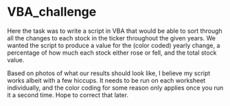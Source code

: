 # VBA_challenge
Here the task was to write a script in VBA that would be able to sort through all the changes to each stock in the ticker throughout the given years.  We wanted the script to produce a value for the (color coded) yearly change, a percentage of how much each stock either rose or fell, and the total stock value.

Based on photos of what our results should look like, I believe my script works albeit with a few hiccups.  It needs to be run on each worksheet individually, and the color coding for some reason only applies once you run it a second time.  Hope to correct that later.
